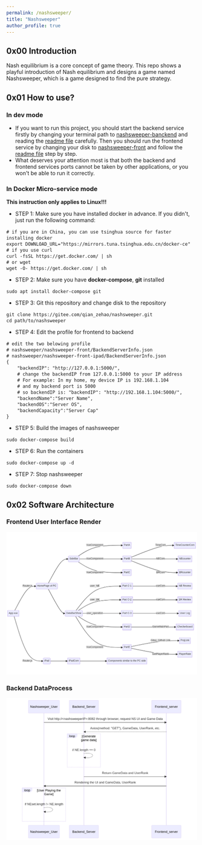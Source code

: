```yaml
---
permalink: /nashsweeper/
title: "Nashsweeper"
author_profile: true
---
```


## 0x00 Introduction
Nash equilibrium is a core concept of game theory. This repo shows a playful introduction of Nash equilibrium and designs a game named Nashsweeper, which is a game designed to find the pure strategy.<br>
<!-- ![](nashsweeper-front/public/JohnNash.svg) -->
## 0x01 How to use?
### In dev mode
* If you want to run this project, you should start the backend service firstly by changing your terminal path to [nashsweeper-banckend](./nashsweeper-backend/) and reading the [readme file](nashsweeper-backend/README.md) carefully. Then you should run the frontend service by changing your disk to [nashsweeper-front](./nashsweeper-front/) and follow the [readme file](nashsweeper-front/README.md) step by step.
* What deserves your attention most is that both the backend and frontend services ports cannot be taken by other applications, or you won't be able to run it correctly.

### In Docker Micro-service mode
**This instruction only applies to Linux!!!**
* STEP 1: Make sure you have installed docker in advance. If you didn't, just run the following command:
```shell
# if you are in China, you can use tsinghua source for faster installing docker
export DOWNLOAD_URL="https://mirrors.tuna.tsinghua.edu.cn/docker-ce"
# if you use curl
curl -fsSL https://get.docker.com/ | sh
# or wget
wget -O- https://get.docker.com/ | sh
```
* STEP 2: Make sure you have **docker-compose**, **git** installed
```shell
sudo apt install docker-compose git
```
* STEP 3: Git this repository and change disk to the repository
```shell
git clone https://gitee.com/qian_zehao/nashsweeper.git
cd path/to/nashsweeper
```
* STEP 4: Edit the profile for frontend to backend
```shell
# edit the two belowing profile 
# nashsweeper/nashsweeper-front/BackendServerInfo.json
# nashsweeper/nashsweeper-front-ipad/BackendServerInfo.json
{
    "backendIP": "http://127.0.0.1:5000/",
    # change the backendIP from 127.0.0.1:5000 to your IP address
    # For example: In my home, my device IP is 192.168.1.104
    # and my backend port is 5000
    # so backendIP is: "backendIP": "http://192.168.1.104:5000/",
    "backendName":"Server Name",
    "backendOS":"Server OS",
    "backendCapacity":"Server Cap"
}
```
* STEP 5: Build the images of nashsweeper
```shell
sudo docker-compose build
```
* STEP 6: Run the containers
```shell
sudo docker-compose up -d
```
* STEP 7: Stop nashsweeper
```shell
sudo docker-compose down
```

## 0x02 Software Architecture
### Frontend User Interface Render
![](/images/NSfront.png)

### Backend DataProcess
![](/images/NSback.png)